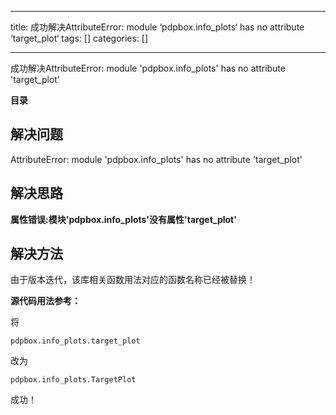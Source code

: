 
--- 
title:  成功解决AttributeError: module ‘pdpbox.info_plots‘ has no attribute ‘target_plot‘ 
tags: []
categories: [] 

---
成功解决AttributeError: module 'pdpbox.info_plots' has no attribute 'target_plot'







**目录**















## **解决问题**

AttributeError: module 'pdpbox.info_plots' has no attribute 'target_plot'





## **解决思路**

**属性错误:模块'pdpbox.info_plots'没有属性'target_plot'**





## **解决方法**

由于版本迭代，该库相关函数用法对应的函数名称已经被替换！

**源代码用法参考：**

将

```
pdpbox.info_plots.target_plot
```

改为

```
pdpbox.info_plots.TargetPlot
```

成功！












